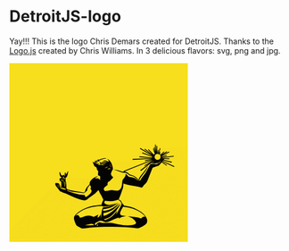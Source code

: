 # DetroitJS-logo

Yay!!! This is the logo Chris Demars created for DetroitJS. Thanks to the
[Logo.js](https://github.com/voodootikigod/logo.js) created by Chris Williams. In 3 delicious flavors: svg, png and jpg. 

![DetroitJS Logo](detroit-js.png)
